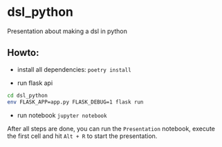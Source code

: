 # dsl_python
Presentation about making a dsl in python

## Howto:

* install all dependencies:
`poetry install`

* run flask api
```bash
cd dsl_python
env FLASK_APP=app.py FLASK_DEBUG=1 flask run
```

* run notebook
`jupyter notebook`

After all steps are done, you can run the `Presentation` notebook, execute the first cell
and hit `Alt + R` to start the presentation.

